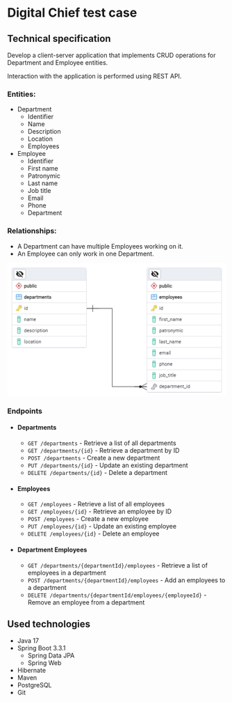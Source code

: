 # Digital Chief test case

## Technical specification

Develop a client-server application that implements CRUD operations for Department and Employee entities.

Interaction with the application is performed using REST API.

### Entities:

* Department
    * Identifier
    * Name
    * Description
    * Location
    * Employees
* Employee
    * Identifier
    * First name
    * Patronymic
    * Last name
    * Job title
    * Email
    * Phone
    * Department

### Relationships:

* A Department can have multiple Employees working on it.
* An Employee can only work in one Department.

![](docs\database-structure.png)

### Endpoints

* #### Departments

    * `GET /departments` - Retrieve a list of all departments
    * `GET /departments/{id}` - Retrieve a department by ID
    * `POST /departments` - Create a new department
    * `PUT /departments/{id}` - Update an existing department
    * `DELETE /departments/{id}` - Delete a department 

* #### Employees

    * `GET /employees` - Retrieve a list of all employees
    * `GET /employees/{id}` - Retrieve an employee by ID
    * `POST /employees` - Create a new employee
    * `PUT /employees/{id}` - Update an existing employee
    * `DELETE /employees/{id}` - Delete an employee

* #### Department Employees

    * `GET /departments/{departmentId}/employees` - Retrieve a list of employees in a department
    * `POST /departments/{departmentId}/employees` - Add an employees to a department
    * `DELETE /departments/{departmentId/employees/{employeeId}` - Remove an employee from a department

## Used technologies

- Java 17
- Spring Boot 3.3.1
  - Spring Data JPA
  - Spring Web
- Hibernate
- Maven
- PostgreSQL
- Git
